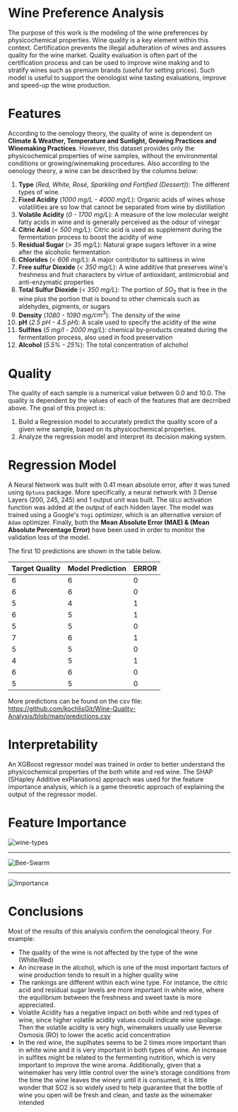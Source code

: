 # Wine Preference Analysis

The purpose of this work is the modeling of the wine preferences by physicochemical properties.
Wine quality is a key element within this context. Certification prevents the illegal adulteration of wines
and assures quality for the wine market. Quality evaluation is often part of the certification process 
and can be used to improve wine making and to stratify wines such as premium brands (useful for setting prices).
Such model is useful to support the oenologist wine tasting evaluations, improve and speed-up the wine production.

# Features

According to the oenology theory, the quality of wine is dependent on
**Climate & Weather, Temperature and Sunlight, Growing Practices and Winemaking Practices**.
However, this dataset provides only the physicochemical properties of wine samples, without
the environmental conditions or growing/winemaking procedures. Also according to the oenology
theory, a wine can be described by the columns below:

1. **Type** (*Red, White, Rosé, Sparkling and Fortified (Dessert)*): The different types of wine.
2. **Fixed Acidity** (*1000 mg/L - 4000 mg/L*): Organic acids of wines whose volatilities are so low that cannot be separated from wine by distillation
3. **Volatile Acidity** (*0 - 1700 mg/L*): A measure of the low molecular weight fatty acids in wine and is generally perceived as the odour of vinegar
4. **Citric Acid** (*< 500 mg/L*): Citric acid is used as supplement during the fermentation process to boost the acidity of wine
5. **Residual Sugar** (*> 35 mg/L*): Natural grape sugars leftover in a wine after the alcoholic fermentation
6. **Chlorides** (*< 606 mg/L*): A major contributor to saltiness in wine
7. **Free sulfur Dioxide** (*< 350 mg/L*): A wine additive that preserves wine's freshness and fruit characters by virtue of antioxidant, antimicrobial and anti-enzymatic properties
8. **Total Sulfur Dioxide** (*< 350 mg/L*): The portion of $SO_{2}$ that is free in the wine plus the portion that is bound to other chemicals such as aldehydes, pigments, or sugars
9. **Density** (*1080 - 1090 mg/*$cm^3$): The density of the wine
10. **pH** (*2.5 pH - 4.5 pH*): A scale used to specify the acidity of the wine
11. **Sulfites** (*5 mg/l - 2000 mg/L*): chemical by-products created during the fermentation process, also used in food preservation
12. **Alcohol** (*5.5% - 25%*): The total concentration of alchohol 

# Quality

The quality of each sample is a numerical value between 0.0 and 10.0. The quality is dependent by the values of each of the features that are decrribed above. The goal of this project is:
1. Build a Regression model to accurately predict the quality score of a given wine sample, based on its physicochemical properties.
2. Analyze the regression model and interpret its decision making system.

# Regression Model

A Neural Network was built with 0.41 mean absolute error, after it was tuned using `Optuna` package. More specifically, a
neural network with 3 Dense Layers (200, 245, 245) and 1 output unit was built. The `GELU` activation function was added at
the output of each hidden layer. The model was trained using a Google's `Yogi` optimizer, which is an alternative version of `Adam`
optimizer. Finally, both the **Mean Absolute Error (MAE) & (Mean Absolute Percentage Error)** have been used in order to monitor the 
validation loss of the model.

The first 10 predictions are shown in the table below.

| Target Quality | Model Prediction | ERROR |
|----------------|------------------|-------|
| 6              | 6                | 0     |
| 6              | 6                | 0     |
| 5              | 4                | 1     |
| 6              | 5                | 1     |
| 5              | 5                | 0     |
| 7              | 6                | 1     |
| 5              | 5                | 0     |
| 4              | 5                | 1     |
| 6              | 6                | 0     |
| 5              | 5                | 0     |

More predictions can be found on the csv file: https://github.com/kochlisGit/Wine-Quality-Analysis/blob/main/predictions.csv

# Interpretability

An XGBoost regressor model was trained in order to better understand the physicochemical properties of the both white and red wine.
The SHAP (SHapley Additive exPlanations) approach was used for the feature importance analysis, which is a game theoretic approach of explaining the output of the regressor model.

# Feature Importance

![wine-types](https://github.com/kochlisGit/Wine-Quality-Analysis/blob/main/screenshots/wine-types-qualities.png)

---------------------------------------

![Bee-Swarm](https://github.com/kochlisGit/Wine-Quality-Analysis/blob/main/screenshots/physicochemical-importance.png)

---------------------------------------

![Importance](https://github.com/kochlisGit/Wine-Quality-Analysis/blob/main/screenshots/physicochemical-beeswarm.png)

# Conclusions

Most of the results of this analysis confirm the oenological theory. For example:
* The quality of the wine is not affected by the type of the wine (White/Red)
* An increase in the alcohol, which is one of the most important factors of wine production tends to result in a higher quality wine
* The rankings are different within each wine type. For instance, the citric acid and residual sugar levels are more important in white wine, where the equilibrium between the freshness and sweet taste is more appreciated. 
* Volatile Acidity has a negative impact on both white and red types of wine, since higher volatile acidity values could indicate wine spoilage. Then the volatile acidity is very high, winemakers usually use Reverse Osmosis (RO) to lower the acetic acid concentration
* In the red wine, the suplhates seems to be 2 times more important than in white wine and it is very important in both types of wine. An increase in sulfites might be related to the fermenting nutrition, which is very important to improve the wine aroma. Additionally, given that a winemaker has very little control over the wine’s storage conditions from the time the wine leaves the winery until it is consumed, it is little wonder that SO2 is so widely used to help guarantee that the bottle of wine you open will be fresh and clean, and taste as the winemaker intended




